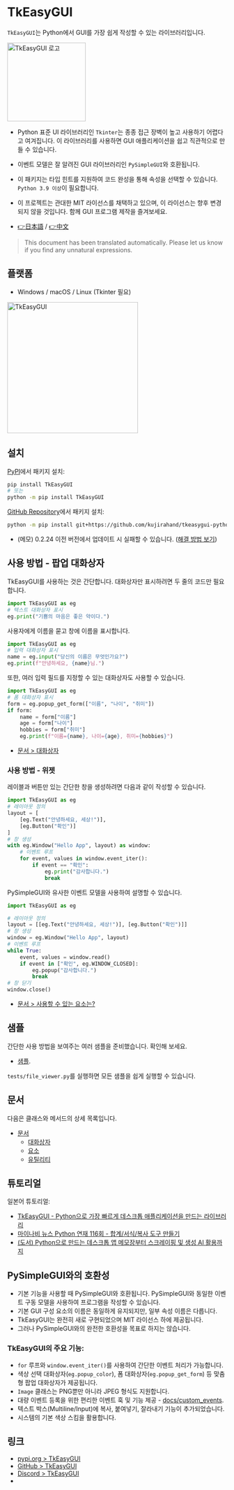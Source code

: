 # TkEasyGUI

`TkEasyGUI`는 Python에서 GUI를 가장 쉽게 작성할 수 있는 라이브러리입니다.

<img src="https://github.com/kujirahand/tkeasygui-python/raw/main/docs/image/logo-button.jpg" width="180" alt="TkEasyGUI 로고">

- Python 표준 UI 라이브러리인 `Tkinter`는 종종 접근 장벽이 높고 사용하기 어렵다고 여겨집니다. 이 라이브러리를 사용하면 GUI 애플리케이션을 쉽고 직관적으로 만들 수 있습니다.
- 이벤트 모델은 잘 알려진 GUI 라이브러리인 `PySimpleGUI`와 호환됩니다.
- 이 패키지는 타입 힌트를 지원하여 코드 완성을 통해 속성을 선택할 수 있습니다. `Python 3.9 이상`이 필요합니다.
- 이 프로젝트는 관대한 MIT 라이선스를 채택하고 있으며, 이 라이선스는 향후 변경되지 않을 것입니다. 함께 GUI 프로그램 제작을 즐겨보세요.

- [👉日本語](https://github.com/kujirahand/tkeasygui-python/blob/main/README-ja.md) / [👉中文](https://github.com/kujirahand/tkeasygui-python/blob/main/README-zh.md)

> This document has been translated automatically. Please let us know if you find any unnatural expressions.

## 플랫폼

- Windows / macOS / Linux (Tkinter 필요)

<img src="https://github.com/kujirahand/tkeasygui-python/raw/main/docs/image/tkeasygui-shot640.jpg" width="300" alt="TkEasyGUI">

## 설치

[PyPI](https://pypi.org/project/TkEasyGUI/)에서 패키지 설치:

```sh
pip install TkEasyGUI
# 또는
python -m pip install TkEasyGUI
```

[GitHub Repository](https://github.com/kujirahand/tkeasygui-python)에서 패키지 설치:

```sh
python -m pip install git+https://github.com/kujirahand/tkeasygui-python
```

- (메모) 0.2.24 이전 버전에서 업데이트 시 실패할 수 있습니다. ([해결 방법 보기](https://github.com/kujirahand/tkeasygui-python/blob/main/docs/installation_trouble.md))

## 사용 방법 - 팝업 대화상자

TkEasyGUI를 사용하는 것은 간단합니다. 대화상자만 표시하려면 두 줄의 코드만 필요합니다.

```py
import TkEasyGUI as eg
# 텍스트 대화상자 표시
eg.print("기쁨의 마음은 좋은 약이다.")
```

사용자에게 이름을 묻고 창에 이름을 표시합니다.

```py
import TkEasyGUI as eg
# 입력 대화상자 표시
name = eg.input("당신의 이름은 무엇인가요?")
eg.print(f"안녕하세요, {name}님.")
```

또한, 여러 입력 필드를 지정할 수 있는 대화상자도 사용할 수 있습니다.

```py
import TkEasyGUI as eg
# 폼 대화상자 표시
form = eg.popup_get_form(["이름", "나이", "취미"])
if form:
    name = form["이름"]
    age = form["나이"]
    hobbies = form["취미"]
    eg.print(f"이름={name}, 나이={age}, 취미={hobbies}")
```

- [문서 > 대화상자](https://github.com/kujirahand/tkeasygui-python/blob/main/docs/TkEasyGUI/dialogs-py.md)


### 사용 방법 - 위젯

레이블과 버튼만 있는 간단한 창을 생성하려면 다음과 같이 작성할 수 있습니다.

```py
import TkEasyGUI as eg
# 레이아웃 정의
layout = [
    [eg.Text("안녕하세요, 세상!")],
    [eg.Button("확인")]
]
# 창 생성
with eg.Window("Hello App", layout) as window:
    # 이벤트 루프
    for event, values in window.event_iter():
        if event == "확인":
            eg.print("감사합니다.")
            break
```

PySimpleGUI와 유사한 이벤트 모델을 사용하여 설명할 수 있습니다.

```py
import TkEasyGUI as eg

# 레이아웃 정의
layout = [[eg.Text("안녕하세요, 세상!")], [eg.Button("확인")]]
# 창 생성
window = eg.Window("Hello App", layout)
# 이벤트 루프
while True:
    event, values = window.read()
    if event in ["확인", eg.WINDOW_CLOSED]:
        eg.popup("감사합니다.")
        break
# 창 닫기
window.close()
```

- [문서 > 사용할 수 있는 요소는?](https://github.com/kujirahand/tkeasygui-python/blob/main/docs/README.md#tkeasygui-elements-list)

## 샘플

간단한 사용 방법을 보여주는 여러 샘플을 준비했습니다. 확인해 보세요.

- [샘플](https://github.com/kujirahand/tkeasygui-python/tree/main/tests).

`tests/file_viewer.py`를 실행하면 모든 샘플을 쉽게 실행할 수 있습니다.

## 문서

다음은 클래스와 메서드의 상세 목록입니다.

- [문서](https://github.com/kujirahand/tkeasygui-python/tree/main/docs)
  - [대화상자](https://github.com/kujirahand/tkeasygui-python/blob/main/docs/TkEasyGUI/dialogs-py.md)
  - [요소](https://github.com/kujirahand/tkeasygui-python/blob/main/docs/TkEasyGUI/widgets-py.md)
  - [유틸리티](https://github.com/kujirahand/tkeasygui-python/blob/main/docs/TkEasyGUI/utils-py.md)

## 튜토리얼

일본어 튜토리얼:

- [TkEasyGUI - Python으로 가장 빠르게 데스크톱 애플리케이션을 만드는 라이브러리](https://note.com/kujirahand/n/n33a2df3aa3e5)
- [마이나비 뉴스 Python 연재 116회 - 합계/서식/복사 도구 만들기](https://news.mynavi.jp/techplus/article/zeropython-116/)
- [(도서) Python으로 만드는 데스크톱 앱 메모장부터 스크레이핑 및 생성 AI 활용까지](https://amzn.to/45R2NSH)

## PySimpleGUI와의 호환성

- 기본 기능을 사용할 때 PySimpleGUI와 호환됩니다. PySimpleGUI와 동일한 이벤트 구동 모델을 사용하여 프로그램을 작성할 수 있습니다.  
- 기본 GUI 구성 요소의 이름은 동일하게 유지되지만, 일부 속성 이름은 다릅니다.  
- TkEasyGUI는 완전히 새로 구현되었으며 MIT 라이선스 하에 제공됩니다.
- 그러나 PySimpleGUI와의 완전한 호환성을 목표로 하지는 않습니다.

### TkEasyGUI의 주요 기능:

- `for` 루프와 `window.event_iter()`를 사용하여 간단한 이벤트 처리가 가능합니다.
- 색상 선택 대화상자(`eg.popup_color`), 폼 대화상자(`eg.popup_get_form`) 등 맞춤형 팝업 대화상자가 제공됩니다.
- `Image` 클래스는 PNG뿐만 아니라 JPEG 형식도 지원합니다.
- 대량 이벤트 등록을 위한 편리한 이벤트 훅 및 기능 제공 - [docs/custom_events](docs/custom_events.md).
- 텍스트 박스(Multiline/Input)에 복사, 붙여넣기, 잘라내기 기능이 추가되었습니다.
- 시스템의 기본 색상 스킴을 활용합니다.

## 링크

- [pypi.org > TkEasyGUI](https://pypi.org/project/tkeasygui/)
- [GitHub > TkEasyGUI](https://github.com/kujirahand/tkeasygui-python/)
- [Discord > TkEasyGUI](https://discord.gg/G2JXaRft)
- 